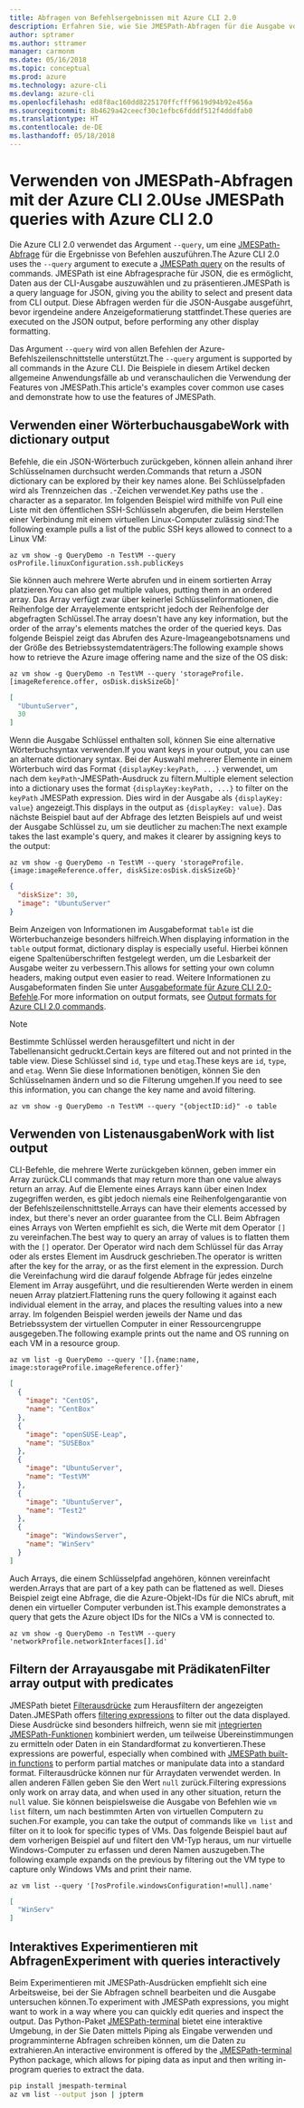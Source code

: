```yaml
---
title: Abfragen von Befehlsergebnissen mit Azure CLI 2.0
description: Erfahren Sie, wie Sie JMESPath-Abfragen für die Ausgabe von Azure CLI 2.0-Befehlen ausführen.
author: sptramer
ms.author: sttramer
manager: carmonm
ms.date: 05/16/2018
ms.topic: conceptual
ms.prod: azure
ms.technology: azure-cli
ms.devlang: azure-cli
ms.openlocfilehash: ed8f8ac160dd8225170ffcfff9619d94b92e456a
ms.sourcegitcommit: 8b4629a42ceecf30c1efbc6fdddf512f4dddfab0
ms.translationtype: HT
ms.contentlocale: de-DE
ms.lasthandoff: 05/18/2018
---
```

# <a name="use-jmespath-queries-with-azure-cli-20"></a><span data-ttu-id="e6834-103">Verwenden von JMESPath-Abfragen mit der Azure CLI 2.0</span><span class="sxs-lookup"><span data-stu-id="e6834-103">Use JMESPath queries with Azure CLI 2.0</span></span>

<span data-ttu-id="e6834-104">Die Azure CLI 2.0 verwendet das Argument `--query`, um eine [JMESPath-Abfrage](http://jmespath.org) für die Ergebnisse von Befehlen auszuführen.</span><span class="sxs-lookup"><span data-stu-id="e6834-104">The Azure CLI 2.0 uses the `--query` argument to execute a [JMESPath query](http://jmespath.org) on the results of commands.</span></span> <span data-ttu-id="e6834-105">JMESPath ist eine Abfragesprache für JSON, die es ermöglicht, Daten aus der CLI-Ausgabe auszuwählen und zu präsentieren.</span><span class="sxs-lookup"><span data-stu-id="e6834-105">JMESPath is a query language for JSON, giving you the ability to select and present data from CLI output.</span></span> <span data-ttu-id="e6834-106">Diese Abfragen werden für die JSON-Ausgabe ausgeführt, bevor irgendeine andere Anzeigeformatierung stattfindet.</span><span class="sxs-lookup"><span data-stu-id="e6834-106">These queries are executed on the JSON output, before performing any other display formatting.</span></span>

<span data-ttu-id="e6834-107">Das Argument `--query` wird von allen Befehlen der Azure-Befehlszeilenschnittstelle unterstützt.</span><span class="sxs-lookup"><span data-stu-id="e6834-107">The `--query` argument is supported by all commands in the Azure CLI.</span></span> <span data-ttu-id="e6834-108">Die Beispiele in diesem Artikel decken allgemeine Anwendungsfälle ab und veranschaulichen die Verwendung der Features von JMESPath.</span><span class="sxs-lookup"><span data-stu-id="e6834-108">This article's examples cover common use cases and demonstrate how to use the features of JMESPath.</span></span>

## <a name="work-with-dictionary-output"></a><span data-ttu-id="e6834-109">Verwenden einer Wörterbuchausgabe</span><span class="sxs-lookup"><span data-stu-id="e6834-109">Work with dictionary output</span></span>

<span data-ttu-id="e6834-110">Befehle, die ein JSON-Wörterbuch zurückgeben, können allein anhand ihrer Schlüsselnamen durchsucht werden.</span><span class="sxs-lookup"><span data-stu-id="e6834-110">Commands that return a JSON dictionary can be explored by their key names alone.</span></span> <span data-ttu-id="e6834-111">Bei Schlüsselpfaden wird als Trennzeichen das `.`-Zeichen verwendet.</span><span class="sxs-lookup"><span data-stu-id="e6834-111">Key paths use the `.` character as a separator.</span></span> <span data-ttu-id="e6834-112">Im folgenden Beispiel wird mithilfe von Pull eine Liste mit den öffentlichen SSH-Schlüsseln abgerufen, die beim Herstellen einer Verbindung mit einem virtuellen Linux-Computer zulässig sind:</span><span class="sxs-lookup"><span data-stu-id="e6834-112">The following example pulls a list of the public SSH keys allowed to connect to a Linux VM:</span></span>

```azurecli-interactive
az vm show -g QueryDemo -n TestVM --query osProfile.linuxConfiguration.ssh.publicKeys
```

<span data-ttu-id="e6834-113">Sie können auch mehrere Werte abrufen und in einem sortierten Array platzieren.</span><span class="sxs-lookup"><span data-stu-id="e6834-113">You can also get multiple values, putting them in an ordered array.</span></span> <span data-ttu-id="e6834-114">Das Array verfügt zwar über keinerlei Schlüsselinformationen, die Reihenfolge der Arrayelemente entspricht jedoch der Reihenfolge der abgefragten Schlüssel.</span><span class="sxs-lookup"><span data-stu-id="e6834-114">The array doesn't have any key information, but the order of the array's elements matches the order of the queried keys.</span></span> <span data-ttu-id="e6834-115">Das folgende Beispiel zeigt das Abrufen des Azure-Imageangebotsnamens und der Größe des Betriebssystemdatenträgers:</span><span class="sxs-lookup"><span data-stu-id="e6834-115">The following example shows how to retrieve the Azure image offering name and the size of the OS disk:</span></span>

```azurecli-interactive
az vm show -g QueryDemo -n TestVM --query 'storageProfile.[imageReference.offer, osDisk.diskSizeGb]'
```

```json
[
  "UbuntuServer",
  30
]
```

<span data-ttu-id="e6834-116">Wenn die Ausgabe Schlüssel enthalten soll, können Sie eine alternative Wörterbuchsyntax verwenden.</span><span class="sxs-lookup"><span data-stu-id="e6834-116">If you want keys in your output, you can use an alternate dictionary syntax.</span></span> <span data-ttu-id="e6834-117">Bei der Auswahl mehrerer Elemente in einem Wörterbuch wird das Format `{displayKey:keyPath, ...}` verwendet, um nach dem `keyPath`-JMESPath-Ausdruck zu filtern.</span><span class="sxs-lookup"><span data-stu-id="e6834-117">Multiple element selection into a dictionary uses the format `{displayKey:keyPath, ...}` to filter on the `keyPath` JMESPath expression.</span></span> <span data-ttu-id="e6834-118">Dies wird in der Ausgabe als `{displayKey: value}` angezeigt.</span><span class="sxs-lookup"><span data-stu-id="e6834-118">This displays in the output as `{displayKey: value}`.</span></span> <span data-ttu-id="e6834-119">Das nächste Beispiel baut auf der Abfrage des letzten Beispiels auf und weist der Ausgabe Schlüssel zu, um sie deutlicher zu machen:</span><span class="sxs-lookup"><span data-stu-id="e6834-119">The next example takes the last example's query, and makes it clearer by assigning keys to the output:</span></span>

```azurecli-interactive
az vm show -g QueryDemo -n TestVM --query 'storageProfile.{image:imageReference.offer, diskSize:osDisk.diskSizeGb}'
```

```json
{
  "diskSize": 30,
  "image": "UbuntuServer"
}
```

<span data-ttu-id="e6834-120">Beim Anzeigen von Informationen im Ausgabeformat `table` ist die Wörterbuchanzeige besonders hilfreich.</span><span class="sxs-lookup"><span data-stu-id="e6834-120">When displaying information in the `table` output format, dictionary display is especially useful.</span></span> <span data-ttu-id="e6834-121">Hierbei können eigene Spaltenüberschriften festgelegt werden, um die Lesbarkeit der Ausgabe weiter zu verbessern.</span><span class="sxs-lookup"><span data-stu-id="e6834-121">This allows for setting your own column headers, making output even easier to read.</span></span> <span data-ttu-id="e6834-122">Weitere Informationen zu Ausgabeformaten finden Sie unter [Ausgabeformate für Azure CLI 2.0-Befehle](/cli/azure/format-output-azure-cli).</span><span class="sxs-lookup"><span data-stu-id="e6834-122">For more information on output formats, see [Output formats for Azure CLI 2.0 commands](/cli/azure/format-output-azure-cli).</span></span>

> [!NOTE]
> <span data-ttu-id="e6834-123">Bestimmte Schlüssel werden herausgefiltert und nicht in der Tabellenansicht gedruckt.</span><span class="sxs-lookup"><span data-stu-id="e6834-123">Certain keys are filtered out and not printed in the table view.</span></span> <span data-ttu-id="e6834-124">Diese Schlüssel sind `id`, `type` und `etag`.</span><span class="sxs-lookup"><span data-stu-id="e6834-124">These keys are `id`, `type`, and `etag`.</span></span> <span data-ttu-id="e6834-125">Wenn Sie diese Informationen benötigen, können Sie den Schlüsselnamen ändern und so die Filterung umgehen.</span><span class="sxs-lookup"><span data-stu-id="e6834-125">If you need to see this information, you can change the key name and avoid filtering.</span></span>
>
> ```azurecli
> az vm show -g QueryDemo -n TestVM --query "{objectID:id}" -o table
> ```

## <a name="work-with-list-output"></a><span data-ttu-id="e6834-126">Verwenden von Listenausgaben</span><span class="sxs-lookup"><span data-stu-id="e6834-126">Work with list output</span></span>

<span data-ttu-id="e6834-127">CLI-Befehle, die mehrere Werte zurückgeben können, geben immer ein Array zurück.</span><span class="sxs-lookup"><span data-stu-id="e6834-127">CLI commands that may return more than one value always return an array.</span></span> <span data-ttu-id="e6834-128">Auf die Elemente eines Arrays kann über einen Index zugegriffen werden, es gibt jedoch niemals eine Reihenfolgengarantie von der Befehlszeilenschnittstelle.</span><span class="sxs-lookup"><span data-stu-id="e6834-128">Arrays can have their elements accessed by index, but there's never an order guarantee from the CLI.</span></span> <span data-ttu-id="e6834-129">Beim Abfragen eines Arrays von Werten empfiehlt es sich, die Werte mit dem Operator `[]` zu vereinfachen.</span><span class="sxs-lookup"><span data-stu-id="e6834-129">The best way to query an array of values is to flatten them with the `[]` operator.</span></span> <span data-ttu-id="e6834-130">Der Operator wird nach dem Schlüssel für das Array oder als erstes Element im Ausdruck geschrieben.</span><span class="sxs-lookup"><span data-stu-id="e6834-130">The operator is written after the key for the array, or as the first element in the expression.</span></span> <span data-ttu-id="e6834-131">Durch die Vereinfachung wird die darauf folgende Abfrage für jedes einzelne Element im Array ausgeführt, und die resultierenden Werte werden in einem neuen Array platziert.</span><span class="sxs-lookup"><span data-stu-id="e6834-131">Flattening runs the query following it against each individual element in the array, and places the resulting values into a new array.</span></span> <span data-ttu-id="e6834-132">Im folgenden Beispiel werden jeweils der Name und das Betriebssystem der virtuellen Computer in einer Ressourcengruppe ausgegeben.</span><span class="sxs-lookup"><span data-stu-id="e6834-132">The following example prints out the name and OS running on each VM in a resource group.</span></span> 

```azurecli-interactive
az vm list -g QueryDemo --query '[].{name:name, image:storageProfile.imageReference.offer}'
```

```json
[
  {
    "image": "CentOS",
    "name": "CentBox"
  },
  {
    "image": "openSUSE-Leap",
    "name": "SUSEBox"
  },
  {
    "image": "UbuntuServer",
    "name": "TestVM"
  },
  {
    "image": "UbuntuServer",
    "name": "Test2"
  },
  {
    "image": "WindowsServer",
    "name": "WinServ"
  }
]
```

<span data-ttu-id="e6834-133">Auch Arrays, die einem Schlüsselpfad angehören, können vereinfacht werden.</span><span class="sxs-lookup"><span data-stu-id="e6834-133">Arrays that are part of a key path can be flattened as well.</span></span> <span data-ttu-id="e6834-134">Dieses Beispiel zeigt eine Abfrage, die die Azure-Objekt-IDs für die NICs abruft, mit denen ein virtueller Computer verbunden ist.</span><span class="sxs-lookup"><span data-stu-id="e6834-134">This example demonstrates a query that gets the Azure object IDs for the NICs a VM is connected to.</span></span>

```azurecli-interactive
az vm show -g QueryDemo -n TestVM --query 'networkProfile.networkInterfaces[].id'
```

## <a name="filter-array-output-with-predicates"></a><span data-ttu-id="e6834-135">Filtern der Arrayausgabe mit Prädikaten</span><span class="sxs-lookup"><span data-stu-id="e6834-135">Filter array output with predicates</span></span>

<span data-ttu-id="e6834-136">JMESPath bietet [Filterausdrücke](http://jmespath.org/specification.html#filterexpressions) zum Herausfiltern der angezeigten Daten.</span><span class="sxs-lookup"><span data-stu-id="e6834-136">JMESPath offers [filtering expressions](http://jmespath.org/specification.html#filterexpressions) to filter out the data displayed.</span></span> <span data-ttu-id="e6834-137">Diese Ausdrücke sind besonders hilfreich, wenn sie mit [integrierten JMESPath-Funktionen](http://jmespath.org/specification.html#built-in-functions) kombiniert werden, um teilweise Übereinstimmungen zu ermitteln oder Daten in ein Standardformat zu konvertieren.</span><span class="sxs-lookup"><span data-stu-id="e6834-137">These expressions are powerful, especially when combined with [JMESPath built-in functions](http://jmespath.org/specification.html#built-in-functions) to perform partial matches or manipulate data into a standard format.</span></span> <span data-ttu-id="e6834-138">Filterausdrücke können nur für Arraydaten verwendet werden. In allen anderen Fällen geben Sie den Wert `null` zurück.</span><span class="sxs-lookup"><span data-stu-id="e6834-138">Filtering expressions only work on array data, and when used in any other situation, return the `null` value.</span></span> <span data-ttu-id="e6834-139">Sie können beispielsweise die Ausgabe von Befehlen wie `vm list` filtern, um nach bestimmten Arten von virtuellen Computern zu suchen.</span><span class="sxs-lookup"><span data-stu-id="e6834-139">For example, you can take the output of commands like `vm list` and filter on it to look for specific types of VMs.</span></span> <span data-ttu-id="e6834-140">Das folgende Beispiel baut auf dem vorherigen Beispiel auf und filtert den VM-Typ heraus, um nur virtuelle Windows-Computer zu erfassen und deren Namen auszugeben.</span><span class="sxs-lookup"><span data-stu-id="e6834-140">The following example expands on the previous by filtering out the VM type to capture only Windows VMs and print their name.</span></span>

```azurecli-interactive
az vm list --query '[?osProfile.windowsConfiguration!=null].name'
```

```json
[
  "WinServ"
]
```

## <a name="experiment-with-queries-interactively"></a><span data-ttu-id="e6834-141">Interaktives Experimentieren mit Abfragen</span><span class="sxs-lookup"><span data-stu-id="e6834-141">Experiment with queries interactively</span></span>

<span data-ttu-id="e6834-142">Beim Experimentieren mit JMESPath-Ausdrücken empfiehlt sich eine Arbeitsweise, bei der Sie Abfragen schnell bearbeiten und die Ausgabe untersuchen können.</span><span class="sxs-lookup"><span data-stu-id="e6834-142">To experiment with JMESPath expressions, you might want to work in a way where you can quickly edit queries and inspect the output.</span></span> <span data-ttu-id="e6834-143">Das Python-Paket [JMESPath-terminal](https://github.com/jmespath/jmespath.terminal) bietet eine interaktive Umgebung, in der Sie Daten mittels Piping als Eingabe verwenden und programminterne Abfragen schreiben können, um die Daten zu extrahieren.</span><span class="sxs-lookup"><span data-stu-id="e6834-143">An interactive environment is offered by the [JMESPath-terminal](https://github.com/jmespath/jmespath.terminal) Python package, which allows for piping data as input and then writing in-program queries to extract the data.</span></span>

```bash
pip install jmespath-terminal
az vm list --output json | jpterm
```
